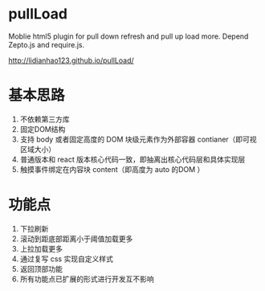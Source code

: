 # pullLoad
Moblie html5 plugin for pull down refresh and pull up load more. Depend Zepto.js and require.js.

http://lidianhao123.github.io/pullLoad/

# 基本思路
1. 不依赖第三方库
2. 固定DOM结构
3. 支持 body 或者固定高度的 DOM 块级元素作为外部容器 contianer（即可视区域大小）
4. 普通版本和 react 版本核心代码一致，即抽离出核心代码层和具体实现层
5. 触摸事件绑定在内容块 content（即高度为 auto 的DOM ）

# 功能点
1. 下拉刷新
2. 滚动到距底部距离小于阈值加载更多
3. 上拉加载更多
4. 通过复写 css 实现自定义样式
5. 返回顶部功能
6. 所有功能点已扩展的形式进行开发互不影响
